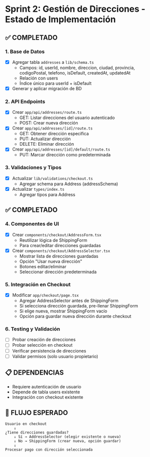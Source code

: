 # Sprint 2: Gestión de Direcciones - Estado de Implementación

## ✅ COMPLETADO

### 1. Base de Datos
- [x] Agregar tabla `addresses` a `lib/schema.ts`
  - Campos: id, userId, nombre, direccion, ciudad, provincia, codigoPostal, telefono, isDefault, createdAt, updatedAt
  - Relación con users
  - Índice único para userId + isDefault
- [x] Generar y aplicar migración de BD

### 2. API Endpoints
- [x] Crear `app/api/addresses/route.ts`
  - GET: Listar direcciones del usuario autenticado
  - POST: Crear nueva dirección
- [x] Crear `app/api/addresses/[id]/route.ts`
  - GET: Obtener dirección específica
  - PUT: Actualizar dirección
  - DELETE: Eliminar dirección
- [x] Crear `app/api/addresses/[id]/default/route.ts`
  - PUT: Marcar dirección como predeterminada

### 3. Validaciones y Tipos
- [x] Actualizar `lib/validations/checkout.ts`
  - Agregar schema para Address (addressSchema)
- [x] Actualizar `types/index.ts`
  - Agregar tipos para Address

## ✅ COMPLETADO

### 4. Componentes de UI
- [x] Crear `components/checkout/AddressForm.tsx`
  - Reutilizar lógica de ShippingForm
  - Para crear/editar direcciones guardadas
- [x] Crear `components/checkout/AddressSelector.tsx`
  - Mostrar lista de direcciones guardadas
  - Opción "Usar nueva dirección"
  - Botones editar/eliminar
  - Seleccionar dirección predeterminada

### 5. Integración en Checkout
- [x] Modificar `app/checkout/page.tsx`
  - Agregar AddressSelector antes de ShippingForm
  - Si selecciona dirección guardada, pre-llenar ShippingForm
  - Si elige nueva, mostrar ShippingForm vacío
  - Opción para guardar nueva dirección durante checkout

### 6. Testing y Validación
- [ ] Probar creación de direcciones
- [ ] Probar selección en checkout
- [ ] Verificar persistencia de direcciones
- [ ] Validar permisos (solo usuario propietario)

## 📋 DEPENDENCIAS
- Requiere autenticación de usuario
- Depende de tabla users existente
- Integración con checkout existente

## 🔄 FLUJO ESPERADO
```
Usuario en checkout
    ↓
¿Tiene direcciones guardadas?
    ↓ Sí → AddressSelector (elegir existente o nueva)
    ↓ No → ShippingForm (crear nueva, opción guardar)
    ↓
Procesar pago con dirección seleccionada
